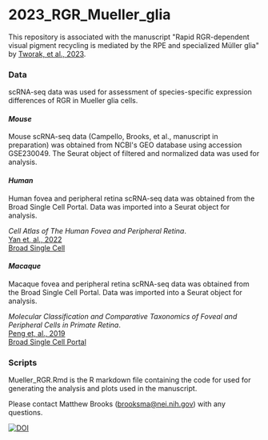 # 2023_RGR_Mueller_glia
This repository is associated with the manuscript "Rapid RGR-dependent visual pigment recycling is mediated by the RPE and specialized Müller glia" by [Tworak, et al., 2023]().

### **Data**
scRNA-seq data was used for assessment of species-specific expression differences of RGR in Mueller glia cells.

#### *Mouse*
Mouse scRNA-seq data (Campello, Brooks, et al., manuscript in preparation) was obtained from NCBI's GEO database using accession GSE230049. The Seurat object of filtered and normalized data was used for analysis.

#### *Human*
Human fovea and peripheral retina scRNA-seq data was obtained from the Broad Single Cell Portal. Data was imported into a Seurat object for analysis.

*Cell Atlas of The Human Fovea and Peripheral Retina*.  
[Yan et, al., 2022](https://pubmed.ncbi.nlm.nih.gov/32555229/)  
[Broad Single Cell](https://singlecell.broadinstitute.org/single_cell/study/SCP839/cell-atlas-of-the-human-fovea-and-peripheral-retina#study-download)

#### *Macaque*
Macaque fovea and peripheral retina scRNA-seq data was obtained from the Broad Single Cell Portal. Data was imported into a Seurat object for analysis.

*Molecular Classification and Comparative Taxonomics of Foveal and Peripheral Cells in Primate Retina*.  
[Peng et, al., 2019](https://www.sciencedirect.com/science/article/pii/S0092867419300376?via%3Dihub#app2)  
[Broad Single Cell Portal](https://singlecell.broadinstitute.org/single_cell/study/SCP212/molecular-specification-of-retinal-cell-types-underlying-central-and-peripheral-vision-in-primates#study-download)



### Scripts

Mueller_RGR.Rmd is the R markdown file containing the code for used for generating the analysis and plots used in the manuscript.





Please contact Matthew Brooks (brooksma@nei.nih.gov) with any questions.

[![DOI](https://zenodo.org/badge/629104054.svg)](https://zenodo.org/badge/latestdoi/629104054)